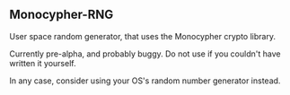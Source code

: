 Monocypher-RNG
--------------

User space random generator, that uses the Monocypher crypto library.

Currently pre-alpha, and probably buggy.  Do not use if you couldn't
have written it yourself.

In any case, consider using your OS's random number generator instead.
